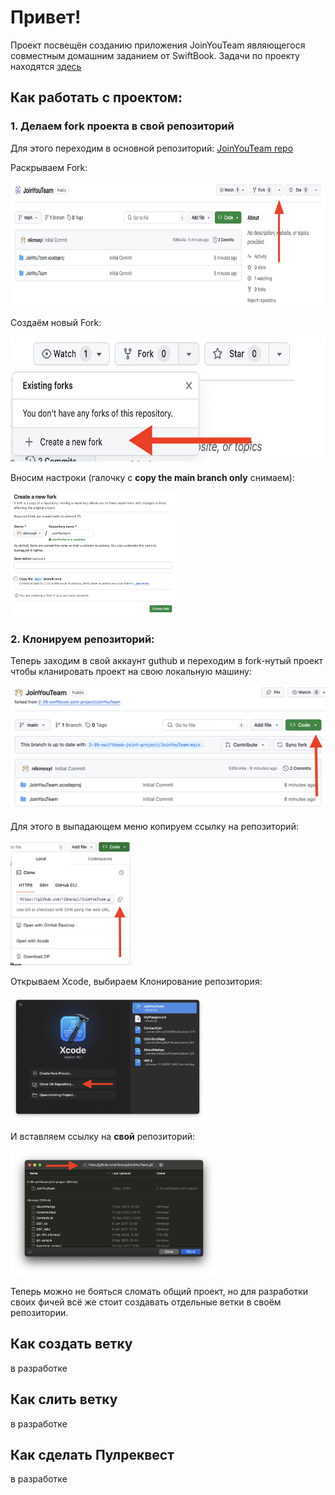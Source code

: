 # Привет!
Проект посвещён созданию приложения JoinYouTeam являющегося совместным домашним заданием от SwiftBook.
Задачи по проекту находятся [здесь](/ReadMe/Task.md)

## Как работать с проектом:

### 1. Делаем fork проекта в свой репозиторий
Для этого переходим в основной репозиторий: [JoinYouTeam repo](https://github.com/2-39-swiftbook-joint-project/JoinYouTeam)

Раскрываем Fork:

<kbd>
  <img src="/ReadMe/Img/fork.png" height=200>
</kbd>

Создаём новый Fork:

<kbd>
  <img src="/ReadMe/Img/newfork.png" height=200>
</kbd>

Вносим настроки (галочку с **copy the main branch only** снимаем):

<kbd>
  <img src="/ReadMe/Img/forksetting.png" height=200>
</kbd>

### 2. Клонируем репозиторий:

Теперь заходим в свой аккаунт guthub и переходим в fork-нутый проект чтобы кланировать проект на свою локальную машину:

<kbd>
  <img src="/ReadMe/Img/code.png" height=200>
</kbd>

Для этого в выпадающем меню копируем ссылку на репозиторий:

<kbd>
  <img src="/ReadMe/Img/copycode.png" height=200>
</kbd>

Открываем Xcode, выбираем Клонирование репозитория:

<kbd>
  <img src="/ReadMe/Img/clone.png" height=200>
</kbd>

И вставляем ссылку на **свой** репозиторий:

<kbd>
  <img src="/ReadMe/Img/clonelink.png" height=200>
</kbd>

Теперь можно не бояться сломать общий проект, но для разработки своих фичей всё же стоит создавать отдельные ветки в своём репозитории.

## Как создать ветку

в разработке

## Как слить ветку

в разработке

## Как сделать Пулреквест

в разработке





